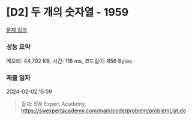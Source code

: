 # [D2] 두 개의 숫자열 - 1959 

[문제 링크](https://swexpertacademy.com/main/code/problem/problemDetail.do?contestProbId=AV5PpoFaAS4DFAUq) 

### 성능 요약

메모리: 44,792 KB, 시간: 116 ms, 코드길이: 856 Bytes

### 제출 일자

2024-02-02 15:09



> 출처: SW Expert Academy, https://swexpertacademy.com/main/code/problem/problemList.do